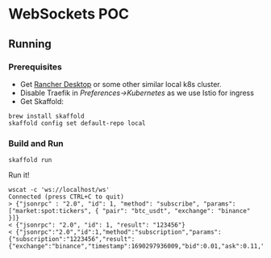 # WebSockets POC

## Running

### Prerequisites

* Get [Rancher Desktop](https://docs.rancherdesktop.io/getting-started/installation/) or some other similar local k8s cluster.
* Disable Traefik in _Preferences->Kubernetes_ as we use Istio for ingress
* Get Skaffold:

```shell
brew install skaffold
skaffold config set default-repo local
```

### Build and Run

```shell
skaffold run
```

Run it!

```shell
wscat -c 'ws://localhost/ws'
Connected (press CTRL+C to quit)
> {"jsonrpc" : "2.0", "id": 1, "method": "subscribe", "params": ["market:spot:tickers", { "pair": "btc_usdt", "exchange": "binance" }]}
< {"jsonrpc": "2.0", "id": 1, "result": "123456"}
< {"jsonrpc":"2.0","id":1,"method":"subscription","params":{"subscription":"1223456","result":{"exchange":"binance","timestamp":1690297936009,"bid":0.01,"ask":0.11,"bidVolume":100,"askVolume":1000}}}
```